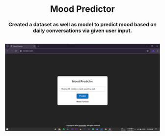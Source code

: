 <h1 align="center">Mood Predictor</h1>
<h3 align="center">Created a dataset as well as model to predict mood based on daily conversations via given user input.</h3><br>
<img width="auto" src="mood_predictor.png" >
